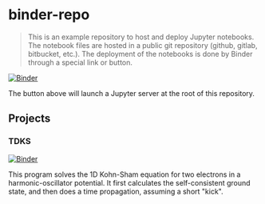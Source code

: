 # binder-repo

> This is an example repository to host and deploy Jupyter notebooks. 
> The notebook files are hosted in a public git repository (github, gitlab, bitbucket, etc.).
> The deployment of the notebooks is done by Binder through a special link or button.

[![Binder](https://mybinder.org/badge_logo.svg)](https://mybinder.org/v2/gh/maxb2/binder-repo/HEAD)

The button above will launch a Jupyter server at the root of this repository.

## Projects

### TDKS

[![Binder](https://mybinder.org/badge_logo.svg)](https://mybinder.org/v2/gh/maxb2/binder-repo/HEAD?filepath=projects%2Ftdks%2Ftdks.ipynb)

This program solves the 1D Kohn-Sham equation for two electrons in a harmonic-oscillator potential. It first calculates the self-consistent ground state, and then does a time propagation, assuming a short "kick".
